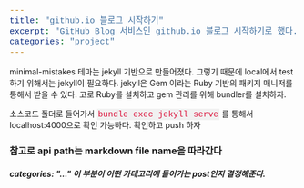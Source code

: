 ```yaml
---
title: "github.io 블로그 시작하기"
excerpt: "GitHub Blog 서비스인 github.io 블로그 시작하기로 했다."
categories: "project"
---
```


<style>
code {
  font-family: Consolas,"courier new";
  color: crimson;
  background-color: #f1f1f1;
  padding: 2px;
  font-size: 105%;
}
</style>

minimal-mistakes 테마는 jekyll 기반으로 만들어졌다.
그렇기 때문에 local에서 test하기 위해서는 jekyll이 필요하다.
jekyll은 Gem 이라는 Ruby 기반의 패키지 매니저를 통해서 받을 수 있다. 고로 Ruby를 설치하고 gem 관리를 위해 bundler를 설치하자.

소스코드 폴더로 들어가서 <code>bundle exec jekyll serve</code> 를 통해서 localhost:4000으로 확인 가능하다.
확인하고 push 하자

### 참고로 api path는 markdown file name을 따라간다

##### categories: "..." 이 부분이 어떤 카테고리에 들어가는 post인지 결정해준다.
